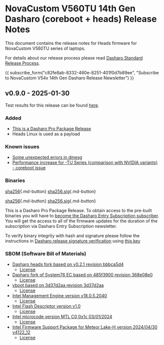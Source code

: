 # NovaCustom V560TU 14th Gen Dasharo (coreboot + heads) Release Notes

This document contains the release notes for Heads firmware for NovaCustom
V560TU series of laptops.

For details about our release process please read
[Dasharo Standard Release Process](../../dev-proc/standard-release-process.md).

{{ subscribe_form("c82fe8ab-8332-460e-8251-401f0d7b89ee",
"Subscribe to NovaCustom V54x 14th Gen Dasharo Release Newsletter") }}

## v0.9.0 - 2025-01-30

Test results for this release can be found
[here](https://github.com/Dasharo/osfv-results/tree/main/boards/NovaCustom/MTL_14th_Gen/V560TU/Heads/v0.9.0-results.csv).

### Added

- [This is a Dasharo Pro Package Release](https://docs.dasharo.com/dev-proc/versioning/#dasharo-entry-subscription-releases)
- Heads Linux is used as a payload

### Known issues

- [Some unexpected errors in dmesg](https://github.com/Dasharo/dasharo-issues/issues/1201)
- [Performance increase for -TU Series (comparison with NVIDIA variants) - coreboot issue](https://github.com/Dasharo/dasharo-issues/issues/1216)

### Binaries

[sha256][novacustom_v56x_mtl_ec_v0.9.0.rom_hash]{.md-button}
[sha256.sig][novacustom_v56x_mtl_ec_v0.9.0.rom_sig]{.md-button}

[sha256][novacustom_v56x_mtl_v0.9.0_heads.rom_hash]{.md-button}
[sha256.sig][novacustom_v56x_mtl_v0.9.0_heads.rom_sig]{.md-button}

This is a Dasharo Pro Package Release. To obtain access to the pre-built
binaries you will have to
[become the Dasharo Entry Subscription subscriber](../../ways-you-can-help-us.md#become-a-dasharo-entry-subscription-subscriber).
You will get the access to all of the firmware updates for the duration of the
subscription via Dasharo Entry Subscription newsletter.

To verify binary integrity with hash and signature please follow the
instructions in [Dasharo release signature verification](/guides/signature-verification)
using [this key](https://github.com/3mdeb/3mdeb-secpack/blob/master/customer-keys/novacustom/dasharo-release-0.9.x-for-novacustom-signing-key.asc)

### SBOM (Software Bill of Materials)

- [Dasharo heads fork based on v0.2.1 revision bbbca5d4](https://github.com/Dasharo/heads/tree/bbbca5d4)
    + [License](https://github.com/Dasharo/heads/blob/bbbca5d4/COPYING)
- [Dasharo fork of System76 EC based on 485f3900 revision 368e08e0](https://github.com/Dasharo/ec/tree/368e08e0/)
    + [License](https://github.com/Dasharo/ec/blob/368e08e0/LICENSE)
- [vboot based on 3d37d2aa revision 3d37d2aa](https://chromium.googlesource.com/chromiumos/platform/vboot_reference/+/3d37d2aa/)
    + [License](https://chromium.googlesource.com/chromiumos/platform/vboot_reference/+/3d37d2aa/LICENSE)
- [Intel Management Engine version v18.0.5.2040](https://github.com/Dasharo/dasharo-blobs/blob/32cffee4/novacustom/v5x0tu/me.bin)
    + [License](https://github.com/Dasharo/dasharo-blobs/blob/main/licenses/pv%20intel%20obl%20software%20license%20agreement%2011.2.2017.pdf)
- [Intel Flash Descriptor version v1.0](https://github.com/Dasharo/dasharo-blobs/blob/32cffee4/novacustom/v5x0tu/descriptor.bin)
    + [License](https://github.com/Dasharo/dasharo-blobs/blob/main/licenses/pv%20intel%20obl%20software%20license%20agreement%2011.2.2017.pdf)
- [Intel microcode version MTL C0 0x1c 03/01/2024](https://github.com/intel/Intel-Linux-Processor-Microcode-Data-Files/tree/microcode-20240531/intel-ucode/06-aa-04)
    + [License](https://github.com/intel/Intel-Linux-Processor-Microcode-Data-Files/blob/microcode-20240531/license)
- [Intel Firmware Support Package for Meteor Lake-H version 2024/04/30 v4122_12](https://github.com/Dasharo/dasharo-blobs/tree/32cffee4/novacustom/v5x0tu/MeteorLakeFspBinPkg)
    + [License](https://github.com/Dasharo/dasharo-blobs/blob/main/licenses/pv%20intel%20obl%20software%20license%20agreement%2011.2.2017.pdf)

[novacustom_v56x_mtl_ec_v0.9.0.rom_hash]: https://dl.3mdeb.com/open-source-firmware/Dasharo/novacustom_v56x_mtl/heads/v0.9.0/novacustom_v56x_mtl_ec_v0.9.0.rom.sha256
[novacustom_v56x_mtl_ec_v0.9.0.rom_sig]: https://dl.3mdeb.com/open-source-firmware/Dasharo/novacustom_v56x_mtl/heads/v0.9.0/novacustom_v56x_mtl_ec_v0.9.0.rom.sha256.sig
[novacustom_v56x_mtl_v0.9.0_heads.rom_hash]: https://dl.3mdeb.com/open-source-firmware/Dasharo/novacustom_v56x_mtl/heads/v0.9.0/novacustom_v56x_mtl_v0.9.0_heads.rom.sha256
[novacustom_v56x_mtl_v0.9.0_heads.rom_sig]: https://dl.3mdeb.com/open-source-firmware/Dasharo/novacustom_v56x_mtl/heads/v0.9.0/novacustom_v56x_mtl_v0.9.0_heads.rom.sha256.sig
